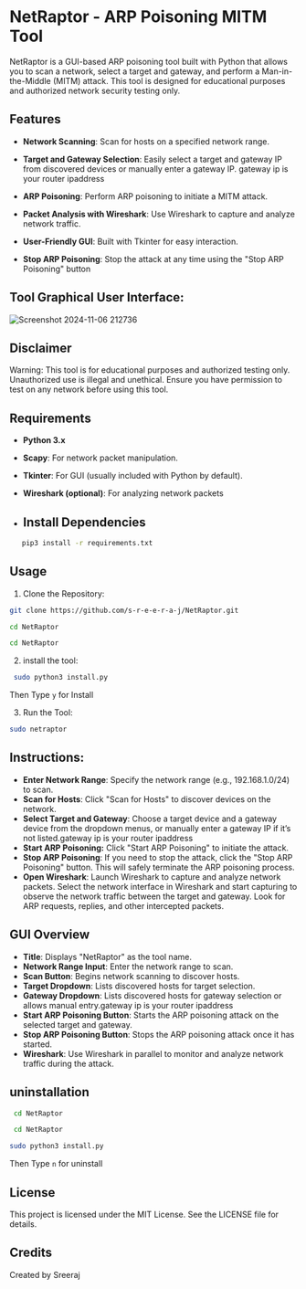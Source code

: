 # NetRaptor - ARP Poisoning MITM Tool

NetRaptor is a GUI-based ARP poisoning tool built with Python that allows you to scan a network, select a target and gateway, and perform a Man-in-the-Middle (MITM) attack. This tool is designed for educational purposes and authorized network security testing only.

## Features

- **Network Scanning**: Scan for hosts on a specified network range.
- **Target and Gateway Selection**: Easily select a target and gateway IP from discovered devices or manually enter a gateway IP.
gateway ip is your router ipaddress

- **ARP Poisoning**: Perform ARP poisoning to initiate a MITM attack.
- **Packet Analysis with Wireshark**: Use Wireshark to capture and analyze network traffic.
- **User-Friendly GUI**: Built with Tkinter for easy interaction.
- **Stop ARP Poisoning**: Stop the attack at any time using the "Stop ARP Poisoning" button

## Tool Graphical User Interface:


![Screenshot 2024-11-06 212736](https://github.com/user-attachments/assets/7d0fac47-395d-4dcd-9a2d-58701d0dc7a3)



## Disclaimer

Warning: This tool is for educational purposes and authorized testing only. Unauthorized use is illegal and unethical. Ensure you have permission to test on any network before using this tool.

## Requirements
- **Python 3.x**
- **Scapy**: For network packet manipulation.
- **Tkinter**: For GUI (usually included with Python by default).
- **Wireshark (optional)**: For analyzing network packets

- ## Install Dependencies
 ```bash
    pip3 install -r requirements.txt
  ```
  ## Usage

1. Clone the Repository:

  

  ```bash
  git clone https://github.com/s-r-e-e-r-a-j/NetRaptor.git
  ```
  ```bash
  cd NetRaptor
  ```
  ```bash
  cd NetRaptor
  ```

2. install the tool:
 ```bash
  sudo python3 install.py
  ```
   Then Type `y` for Install
   
 3. Run the Tool:
  ```bash
  sudo netraptor
```
## Instructions:

- **Enter Network Range**: Specify the network range (e.g., 192.168.1.0/24) to scan.
- **Scan for Hosts**: Click "Scan for Hosts" to discover devices on the network.
- **Select Target and Gateway**: Choose a target device and a gateway device from the dropdown menus, or manually enter a gateway IP if it’s not listed.gateway ip is your router ipaddress 
- **Start ARP Poisoning:** Click "Start ARP Poisoning" to initiate the attack.
- **Stop ARP Poisoning**: If you need to stop the attack, click the "Stop ARP Poisoning" button. This will safely terminate the ARP poisoning process.
- **Open Wireshark**: Launch Wireshark to capture and analyze network packets. Select the network interface in Wireshark and start capturing to observe the network traffic between the target and gateway. Look for ARP requests, replies, and other intercepted packets.
  
 ## GUI Overview

- **Title**: Displays "NetRaptor" as the tool name.
- **Network Range Input**: Enter the network range to scan.
- **Scan Button**: Begins network scanning to discover hosts.
- **Target Dropdown**: Lists discovered hosts for target selection.
- **Gateway Dropdown**: Lists discovered hosts for gateway selection or allows manual entry.gateway ip is your router ipaddress 
- **Start ARP Poisoning Button**: Starts the ARP poisoning attack on the selected target and gateway.
- **Stop ARP Poisoning Button**: Stops the ARP poisoning attack once it has started.
- **Wireshark**: Use Wireshark in parallel to monitor and analyze network traffic during the attack.

## uninstallation

```bash
 cd NetRaptor
```
```bash
 cd NetRaptor
```
```bash
sudo python3 install.py
```
Then Type `n` for uninstall

## License
This project is licensed under the MIT License. See the LICENSE file for details.

## Credits
Created by Sreeraj
